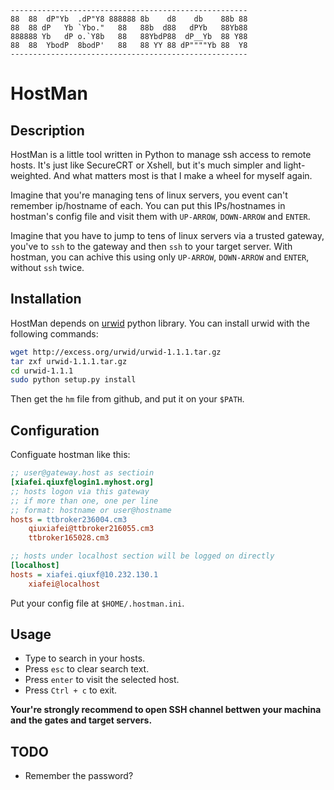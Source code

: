 ```
-----------------------------------------------------
88  88  dP"Yb  .dP"Y8 888888 8b    d8    db    88b 88
88  88 dP   Yb `Ybo."   88   88b  d88   dPYb   88Yb88
888888 Yb   dP o.`Y8b   88   88YbdP88  dP__Yb  88 Y88
88  88  YbodP  8bodP'   88   88 YY 88 dP""""Yb 88  Y8
-----------------------------------------------------
```

# HostMan
## Description
HostMan is a little tool written in Python to manage ssh access to remote hosts. It's just like SecureCRT or Xshell, but it's much simpler and light-weighted. And what matters most is that I make a wheel for myself again.

Imagine that you're managing tens of linux servers, you event can't remember ip/hostname of each. You can put this IPs/hostnames in hostman's config file and visit them with `UP-ARROW`, `DOWN-ARROW` and `ENTER`.

Imagine that you have to jump to tens of linux servers via a trusted gateway, you've to `ssh` to the gateway and then `ssh` to your target server. With hostman, you can achive this using only `UP-ARROW`, `DOWN-ARROW` and `ENTER`, without `ssh` twice.

## Installation
HostMan depends on [urwid](http://excess.org/urwid/) python library. You can install urwid with the following commands:

```bash
wget http://excess.org/urwid/urwid-1.1.1.tar.gz 
tar zxf urwid-1.1.1.tar.gz 
cd urwid-1.1.1
sudo python setup.py install
```

Then get the `hm` file from github, and put it on your `$PATH`.

## Configuration
Configuate hostman like this:

```ini
;; user@gateway.host as sectioin
[xiafei.qiuxf@login1.myhost.org]
;; hosts logon via this gateway
;; if more than one, one per line
;; format: hostname or user@hostname
hosts = ttbroker236004.cm3
	qiuxiafei@ttbroker216055.cm3
	ttbroker165028.cm3

;; hosts under localhost section will be logged on directly
[localhost]
hosts = xiafei.qiuxf@10.232.130.1
    xiafei@localhost
```
Put your config file at `$HOME/.hostman.ini`.

## Usage
* Type to search in your hosts.
* Press `esc` to clear search text.
* Press `enter` to visit the selected host.
* Press `Ctrl + c` to exit.

__Your're strongly recommend to open SSH channel bettwen your machina and the gates and target servers.__

## TODO
* Remember the password?
